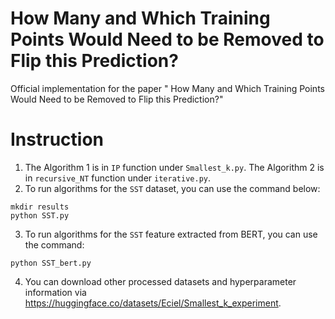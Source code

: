 # How Many and Which Training Points Would Need to be Removed to Flip this Prediction?
Official implementation for the paper " How Many and Which Training Points Would Need to be Removed to Flip this Prediction?"

# Instruction
1. The Algorithm 1 is in ```IP``` function under ```Smallest_k.py```. The Algorithm 2 is in ```recursive_NT``` function under ```iterative.py```.
2. To run algorithms for the ```SST``` dataset, you can use the command below:
```
mkdir results
python SST.py
```
3. To run algorithms for the ```SST``` feature extracted from BERT, you can use the command:
```
python SST_bert.py
```
4. You can download other processed datasets and hyperparameter information via https://huggingface.co/datasets/Eciel/Smallest_k_experiment. 


